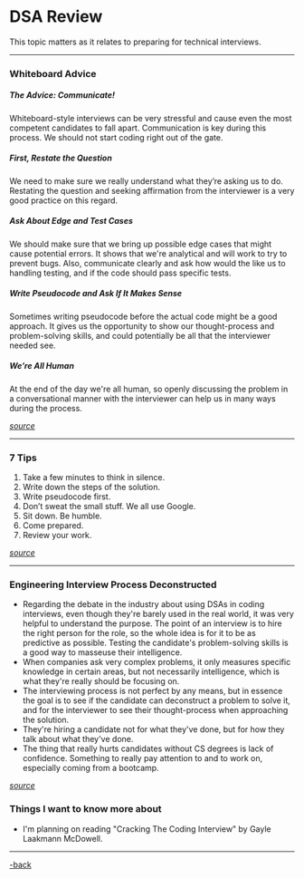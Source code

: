# DSA Review

This topic matters as it relates to preparing for technical interviews.

---

### Whiteboard Advice

##### The Advice: Communicate!

Whiteboard-style interviews can be very stressful and cause even the most competent candidates to fall apart. Communication is key during this process. We should not start coding right out of the gate.

##### First, Restate the Question

We need to make sure we really understand what they’re asking us to do. Restating the question and seeking affirmation from the interviewer is a very good practice on this regard.

##### Ask About Edge and Test Cases

We should make sure that we bring up possible edge cases that might cause potential errors. It shows that we're analytical and will work to try to prevent bugs. Also, communicate clearly and ask how would the like us to handling testing, and if the code should pass specific tests.

##### Write Pseudocode and Ask If It Makes Sense

Sometimes writing pseudocode before the actual code might be a good approach. It gives us the opportunity to show our thought-process and problem-solving skills, and could potentially be all that the interviewer needed see.

##### We’re All Human

At the end of the day we're all human, so openly discussing the problem in a conversational manner with the interviewer can help us in many ways during the process.

[*source*](https://hackernoon.com/the-best-whiteboard-interview-advice-i-ever-received-3ebbfa72e4a)

---

### 7 Tips

1. Take a few minutes to think in silence. 
2. Write down the steps of the solution. 
3. Write pseudocode first. 
4. Don’t sweat the small stuff. We all use Google. 
5. Sit down. Be humble. 
6. Come prepared. 
7. Review your work.

[*source*](https://medium.com/@steve_45636/6-tips-to-ace-a-whiteboard-programming-interview-f06c1b378bc6)

---

### Engineering Interview Process Deconstructed

* Regarding the debate in the industry about using DSAs in coding interviews, even though they're barely used in the real world, it was very helpful to understand the purpose. The point of an interview is to hire the right person for the role, so the whole idea is for it to be as predictive as possible. Testing the candidate's problem-solving skills is a good way to masseuse their intelligence.
* When companies ask very complex problems, it only measures specific knowledge in certain areas, but not necessarily intelligence, which is what they're really should be focusing on.
* The interviewing process is not perfect by any means, but in essence the goal is to see if the candidate can deconstruct a problem to solve it, and for the interviewer to see their thought-process when approaching the solution.
* They're hiring a candidate not for what they've done, but for how they talk about what they've done.
* The thing that really hurts candidates without CS degrees is lack of confidence. Something to really pay attention to and to work on, especially coming from a bootcamp. 

[*source*](https://www.youtube.com/watch?v=KdXAUst8bdo)

### Things I want to know more about

* I'm planning on reading "Cracking The Coding Interview" by Gayle Laakmann McDowell.

---

[-back](https://alexriverau.github.io/reading-notes/code401)
